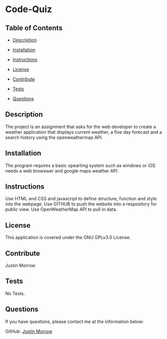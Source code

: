 # Code-Quiz

## Table of Contents

- [Description](#Description)

- [Installation](#Installation)

- [Instructions](#Instructions)

- [License](#License)

- [Contribute](#Contribute)

- [Tests](#Tests)

- [Questions](#Questions)

## Description

The project is an assignment that asks for the web developer to create a weather application that displays current weather, a five day forecast and a search history using the openweathermap API.

## Installation

The program requires a basic opearting system such as windows or iOS needs a web browswer and google maps weather API. 

## Instructions

Use HTML and CSS and javascript to define structure, function and style into the webpage. Use GITHUB to push the website into a respository for public view. Use OpenWeatherMap API to pull in data.

## License

This application is covered under the GNU GPLv3.0 License.

## Contribute

Justin Morrow

## Tests

No Tests.

## Questions

If you have questions, please contact me at the information below:

GitHub: [Justin Morrow](https://github.com/Justin-Morrow)

